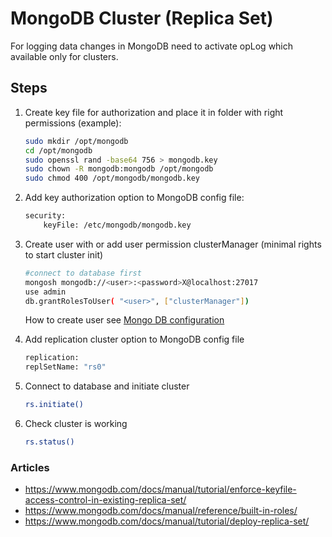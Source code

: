 # MongoDB Cluster (Replica Set)

For logging data changes in MongoDB need to activate opLog which available only for clusters.

## Steps

1. Create key file for authorization and place it in folder with right permissions (example):

    ```bash
    sudo mkdir /opt/mongodb
    cd /opt/mongodb
    sudo openssl rand -base64 756 > mongodb.key
    sudo chown -R mongodb:mongodb /opt/mongodb
    sudo chmod 400 /opt/mongodb/mongodb.key
    ```

1. Add key authorization option to MongoDB config file:

    ```bash
    security:
        keyFile: /etc/mongodb/mongodb.key
    ```

1. Create user with or add user permission clusterManager (minimal rights to start cluster init)

    ```bash
    #connect to database first
    mongosh mongodb://<user>:<password>X@localhost:27017
    use admin
    db.grantRolesToUser( "<user>", ["clusterManager"])
    ```

    How to create user see [Mongo DB configuration](https://github.com/akaDeMka/docs/tree/main/MongoDB/mongodb_configuration.md)

1. Add replication cluster option to MongoDB config file

    ```bash
    replication:
    replSetName: "rs0"
    ```

1. Connect to database and initiate cluster

    ```bash
    rs.initiate()
    ```

1. Check cluster is working

    ```bash
    rs.status()
    ```

### Articles

- <https://www.mongodb.com/docs/manual/tutorial/enforce-keyfile-access-control-in-existing-replica-set/>
- <https://www.mongodb.com/docs/manual/reference/built-in-roles/>
- <https://www.mongodb.com/docs/manual/tutorial/deploy-replica-set/>
